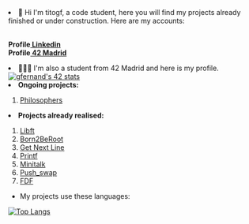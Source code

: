 <li>🫡 Hi I'm titogf, a code student, here you will find my projects already finished or under construction. Here are my accounts:</li> <br>

<b>Profile<a href="https://www.linkedin.com/in/gonzalo-fern%C3%A1ndez-alonso-b06690230/"> Linkedin</a><br></b>
<b>Profile<a href="https://profile.intra.42.fr/"> 42 Madrid</a><br></b>

<li>👨🏽‍💻 I'm also a student from 42 Madrid and here is my profile.</li>
<a href="https://profile.intra.42.fr/users/gfernand"><img src="https://badge42.vercel.app/api/v2/claflcrzb01030fl3j805opew/stats?cursusId=21&coalitionId=64" alt="gfernand's 42 stats" /></a><br>

<li><b>Ongoing projects:</b></li>
  <ol><li><a href="https://github.com/titogf/Philosophers"> Philosophers</a></li></ol>
<li><b>Projects already realised:</b></li>
  <ol><li><a href="https://github.com/titogf/Libft"> Libft</a></li>
  <li><a href="https://github.com/titogf/Born2BeRoot"> Born2BeRoot </a></li>
  <li><a href="https://github.com/titogf/Get_Next_Line"> Get Next Line</a></li>
  <li><a href="https://github.com/titogf/Ft_printf"> Printf</a></li>
  <li><a href="https://github.com/titogf/Minitalk"> Minitalk</a></li>
  <li><a href="https://github.com/titogf/push_swap"> Push_swap</a></li>
  <li><a href="https://github.com/titogf/Fdf"> FDF</a></li></ol>

- My projects use these languages:<br>

[![Top Langs](https://github-readme-stats.vercel.app/api/top-langs/?username=titogf&layout=compact)](https://github.com/titogf?tab=repositories)
